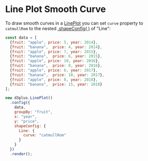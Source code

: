 # Line Plot Smooth Curve

To draw smooth curves in a [LinePlot](http://d3plus.org/docs/#LinePlot) you can set `curve` property to `catmullRom` to the nested [.shapeConfig( )](http://d3plus.org/docs/#Plot.shapeConfig) of "Line":

```js
const data = [
  {fruit: "apple", price: 5, year: 2014},
  {fruit: "banana",  price: 4, year: 2014},
  {fruit: "apple", price: 7, year: 2015},
  {fruit: "banana",  price: 6, year: 2015},
  {fruit: "apple", price: 10, year: 2016},
  {fruit: "banana",  price: 8, year: 2016},
  {fruit: "apple", price: 6, year: 2017},
  {fruit: "banana",  price: 10, year: 2017},
  {fruit: "apple", price: 8, year: 2018},
  {fruit: "banana",  price: 15, year: 2018}
];

new d3plus.LinePlot()
  .config({
    data,
    groupBy: "fruit",
    x: "year",
    y: "price",
    shapeConfig: {
      Line: {
        curve: "catmullRom"
      }
    }
  })
  .render();
```
